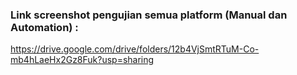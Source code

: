 ### Link screenshot pengujian semua platform (Manual dan Automation) :

https://drive.google.com/drive/folders/12b4VjSmtRTuM-Co-mb4hLaeHx2Gz8Fuk?usp=sharing